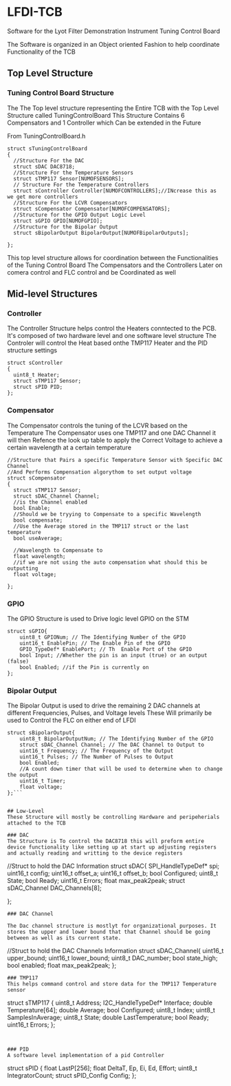 # LFDI-TCB
Software for the Lyot Filter Demonstration Instrument Tuning Control Board

The Software is organized in an Object oriented Fashion to help coordinate Functionality of the TCB

## Top Level Structure
### Tuning Control Board Structure

The The Top level structure representing the Entire TCB with the Top Level Structure called TuningControlBoard 
This Structure Contains 6 Compensators and 1 Controller which Can be extended in the Future

From TuningControlBoard.h
```
struct sTuningControlBoard
{
  //Structure For the DAC
  struct sDAC DAC8718;
  //Structure For the Temperature Sensors
  struct sTMP117 Sensor[NUMOFSENSORS];
  // Structure For the Temperature Controllers
  struct sController Controller[NUMOFCONTROLLERS];//INcrease this as we get more controllers
  //Structure For the LCVR Compensators
  struct sCompensator Compensator[NUMOFCOMPENSATORS];
  //Structure for the GPIO Output Logic Level
  struct sGPIO GPIO[NUMOFGPIO];
  //Structure for the Bipolar Output
  struct sBipolarOutput BipolarOutput[NUMOFBipolarOutputs];

};
```
This top level structure allows for coordination between the Functionalities of the Tuning Control Board The Compensators and the Controllers
Later on comera control and FLC control and be Coordinated as well


## Mid-level Structures
### Controller
The Controller Structure helps control the Heaters conntected to the PCB.
It's composed of two hardware level and one software level structure
The Controler will control the Heat based onthe TMP117 Heater and the PID structure settings

```
struct sController
{
  uint8_t Heater;
  struct sTMP117 Sensor;
  struct sPID PID;
};
```

### Compensator
The Compensator controls the tuning of the LCVR based on the Temperature
The Compensator uses one TMP117 and one DAC Channel it will then Refence the look up table to apply the Correct Voltage to achieve a certain wavelength at a certain temperature

```
//Structure that Pairs a specific Temperature Sensor with Specific DAC Channel
//And Performs Compensation algorythom to set output voltage
struct sCompensator
{
  struct sTMP117 Sensor;
  struct sDAC_Channel Channel;
  //is the Channel enabled
  bool Enable;
  //Should we be tryying to Compensate to a specific Wavelength
  bool compensate;
  //Use the Average stored in the TMP117 struct or the last temperature
  bool useAverage;

  //Wavelength to Compensate to
  float wavelength;
  //if we are not using the auto compensation what should this be outputting
  float voltage;

};
```
### GPIO
The GPIO Structure is used to Drive logic level GPIO on the STM
```
struct sGPIO{
	uint8_t GPIONum; // The Identifying Number of the GPIO
	uint16_t EnablePin; // The Enable Pin of the GPIO
	GPIO_TypeDef* EnablePort; // Th  Enable Port of the GPIO
	bool Input; //Whether the pin is an input (true) or an output (false)
	bool Enabled; //if the Pin is currently on
};
```

### Bipolar Output
The Bipolar Output is used to drive the remaining 2 DAC channels at different Frequencies, Pulses, and Voltage levels
These Will primarily be used to Control the FLC on either end of LFDI
```
struct sBipolarOutput{
	uint8_t BipolarOutputNum; // The Identifying Number of the GPIO
	struct sDAC_Channel Channel; // The DAC Channel to Output to
	uint16_t Frequency; // The Frequency of the Output
	uint16_t Pulses; // The Number of Pulses to Output
	bool Enabled;
	//A count down timer that will be used to determine when to change the output
	uint16_t Timer;
	float voltage;
};```


## Low-Level
These Structure will mostly be controlling Hardware and peripeherials attached to the TCB

### DAC
The Structure is To control the DAC8718 this will preform entire device functionality like setting up at start up adjusting registers and actually reading and writting to the device registers
```
//Struct to hold the DAC Information
struct sDAC{
	SPI_HandleTypeDef* spi;
	uint16_t config;
	uint16_t offset_a;
	uint16_t offset_b;
	bool Configured;
	uint8_t State;
	bool Ready;
	uint16_t Errors;
	float max_peak2peak;
	struct sDAC_Channel DAC_Channels[8];

};
```
### DAC Channel

The Dac channel structure is mostlyt for organizational purposes. It stores the upper and lower bound that that Channel should be going between as well as its current state. 
```
//Struct to hold the DAC Channels Information
struct sDAC_Channel{
	uint16_t upper_bound;
	uint16_t lower_bound;
	uint8_t DAC_number;
    bool state_high;
	bool enabled;
	float max_peak2peak;
};
```
### TMP117
This helps command control and store data for the TMP117 Temperature sensor

```
struct sTMP117
{
  uint8_t Address;
  I2C_HandleTypeDef* Interface;
  double Temperature[64];
  double Average;
  bool Configured;
  uint8_t Index;
  uint8_t SamplesInAverage;
  uint8_t State;
  double LastTemperature;
  bool Ready;
  uint16_t Errors;
};
```


### PID
A software level implementation of a pid Controller
```
struct sPID
{
  float LastP[256];
  float DeltaT, Ep, Ei, Ed, Effort;
  uint8_t IntegratorCount;
  struct sPID_Config Config;
};
```
